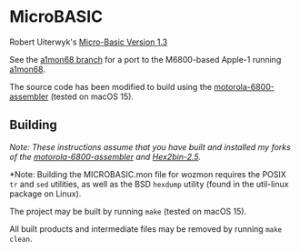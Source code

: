 # MicroBASIC
Robert Uiterwyk's [Micro-Basic Version 1.3](https://deramp.com/swtpc.com/NewsLetter1/MicroBasic.htm)

See the [a1mon68 branch](../../tree/a1mon68) for a port to the M6800-based Apple-1 running [a1mon68](../../../a1mon68).

The source code has been modified to build using the [motorola-6800-assembler](../../../motorola-6800-assembler) (tested on macOS 15).

## Building

*Note: These instructions assume that you have built and installed my forks of the [motorola-6800-assembler](../../../motorola-6800-assembler) and [Hex2bin-2.5](../../../Hex2bin-2.5).*

*Note: Building the MICROBASIC.mon file for wozmon requires the POSIX `tr` and `sed` utilities, as well as the BSD `hexdump` utility (found in the util-linux package on Linux).

The project may be built by running `make` (tested on macOS 15).

All built products and intermediate files may be removed by running `make clean`.
